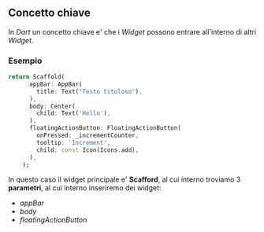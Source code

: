 ## Concetto chiave
In *Dart* un concetto chiave e' che i *Widget* possono entrare all'interno di altri *Widget*.

### Esempio
```dart
return Scaffold(
      appBar: AppBar(
        title: Text("Testo titoloso"),
      ),
      body: Center(
        child: Text('Hello'),
      ),
      floatingActionButton: FloatingActionButton(
        onPressed: _incrementCounter,
        tooltip: 'Increment',
        child: const Icon(Icons.add),
      ),
    );
```

In questo caso il widget principale e' **Scafford**, al cui interno troviamo 3 **parametri**, al cui interno inseriremo dei widget:
- *appBar*
- *body*
- *floatingActionButton*
